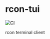 # rcon-tui

[![CI](https://github.com//rcon/workflows/CI/badge.svg)](https://github.com//rcon/actions)

rcon terminal client
